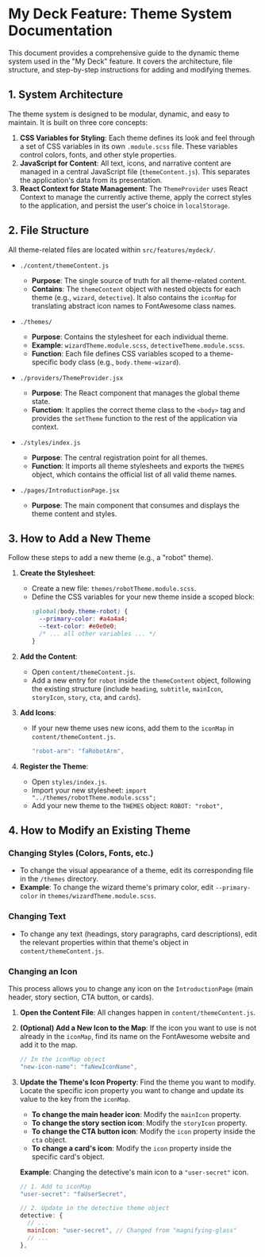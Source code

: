 # My Deck Feature: Theme System Documentation

This document provides a comprehensive guide to the dynamic theme system used in the "My Deck" feature. It covers the architecture, file structure, and step-by-step instructions for adding and modifying themes.

## 1. System Architecture

The theme system is designed to be modular, dynamic, and easy to maintain. It is built on three core concepts:

1.  **CSS Variables for Styling**: Each theme defines its look and feel through a set of CSS variables in its own `.module.scss` file. These variables control colors, fonts, and other style properties.
2.  **JavaScript for Content**: All text, icons, and narrative content are managed in a central JavaScript file (`themeContent.js`). This separates the application's data from its presentation.
3.  **React Context for State Management**: The `ThemeProvider` uses React Context to manage the currently active theme, apply the correct styles to the application, and persist the user's choice in `localStorage`.

## 2. File Structure

All theme-related files are located within `src/features/mydeck/`.

-   `./content/themeContent.js`
    -   **Purpose**: The single source of truth for all theme-related content.
    -   **Contains**: The `themeContent` object with nested objects for each theme (e.g., `wizard`, `detective`). It also contains the `iconMap` for translating abstract icon names to FontAwesome class names.

-   `./themes/`
    -   **Purpose**: Contains the stylesheet for each individual theme.
    -   **Example**: `wizardTheme.module.scss`, `detectiveTheme.module.scss`.
    -   **Function**: Each file defines CSS variables scoped to a theme-specific body class (e.g., `body.theme-wizard`).

-   `./providers/ThemeProvider.jsx`
    -   **Purpose**: The React component that manages the global theme state.
    -   **Function**: It applies the correct theme class to the `<body>` tag and provides the `setTheme` function to the rest of the application via context.

-   `./styles/index.js`
    -   **Purpose**: The central registration point for all themes.
    -   **Function**: It imports all theme stylesheets and exports the `THEMES` object, which contains the official list of all valid theme names.

-   `./pages/IntroductionPage.jsx`
    -   **Purpose**: The main component that consumes and displays the theme content and styles.

## 3. How to Add a New Theme

Follow these steps to add a new theme (e.g., a "robot" theme).

1.  **Create the Stylesheet**:
    -   Create a new file: `themes/robotTheme.module.scss`.
    -   Define the CSS variables for your new theme inside a scoped block:
        ```scss
        :global(body.theme-robot) {
          --primary-color: #a4a4a4;
          --text-color: #e0e0e0;
          /* ... all other variables ... */
        }
        ```

2.  **Add the Content**:
    -   Open `content/themeContent.js`.
    -   Add a new entry for `robot` inside the `themeContent` object, following the existing structure (include `heading`, `subtitle`, `mainIcon`, `storyIcon`, `story`, `cta`, and `cards`).

3.  **Add Icons**:
    -   If your new theme uses new icons, add them to the `iconMap` in `content/themeContent.js`.
        ```javascript
        "robot-arm": "faRobotArm",
        ```

4.  **Register the Theme**:
    -   Open `styles/index.js`.
    -   Import your new stylesheet: `import "../themes/robotTheme.module.scss";`
    -   Add your new theme to the `THEMES` object: `ROBOT: "robot",`

## 4. How to Modify an Existing Theme

### Changing Styles (Colors, Fonts, etc.)

-   To change the visual appearance of a theme, edit its corresponding file in the `/themes` directory.
-   **Example**: To change the wizard theme's primary color, edit `--primary-color` in `themes/wizardTheme.module.scss`.

### Changing Text

-   To change any text (headings, story paragraphs, card descriptions), edit the relevant properties within that theme's object in `content/themeContent.js`.

### Changing an Icon

This process allows you to change any icon on the `IntroductionPage` (main header, story section, CTA button, or cards).

1.  **Open the Content File**: All changes happen in `content/themeContent.js`.

2.  **(Optional) Add a New Icon to the Map**: If the icon you want to use is not already in the `iconMap`, find its name on the FontAwesome website and add it to the map.
    ```javascript
    // In the iconMap object
    "new-icon-name": "faNewIconName",
    ```

3.  **Update the Theme's Icon Property**: Find the theme you want to modify. Locate the specific icon property you want to change and update its value to the key from the `iconMap`.

    -   **To change the main header icon**: Modify the `mainIcon` property.
    -   **To change the story section icon**: Modify the `storyIcon` property.
    -   **To change the CTA button icon**: Modify the `icon` property inside the `cta` object.
    -   **To change a card's icon**: Modify the `icon` property inside the specific card's object.

    **Example**: Changing the detective's main icon to a `"user-secret"` icon.
    ```javascript
    // 1. Add to iconMap
    "user-secret": "faUserSecret",

    // 2. Update in the detective theme object
    detective: {
      // ...
      mainIcon: "user-secret", // Changed from "magnifying-glass"
      // ...
    },
    ```
